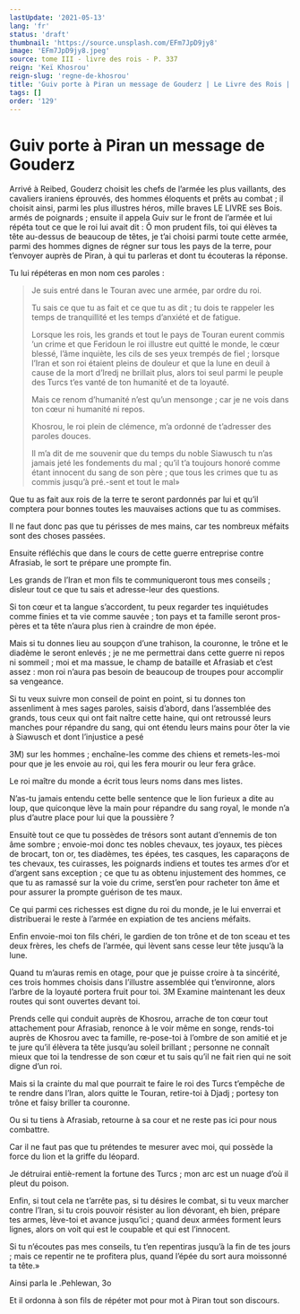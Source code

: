 ```yaml
---
lastUpdate: '2021-05-13'
lang: 'fr'
status: 'draft'
thumbnail: 'https://source.unsplash.com/EFm7JpD9jy8'
image: 'EFm7JpD9jy8.jpeg'
source: tome III - livre des rois - P. 337
reign: 'Keï Khosrou'
reign-slug: 'regne-de-khosrou'
title: 'Guiv porte à Piran un message de Gouderz | Le Livre des Rois | Shâhnâmeh'
tags: []
order: '129'
---
```


<!-- LTeX: language=fr -->

# Guiv porte à Piran un message de Gouderz

Arrivé à Reibed, Gouderz choisit les chefs de l’armée les plus vaillants, des cavaliers iraniens éprouvés, des hommes éloquents et prêts au combat ; il choisit ainsi, parmi les plus illustres héros, mille braves LE LIVRE ses Bois. armés de poignards ; ensuite il appela Guiv sur le front de l’armée et lui répéta tout ce que le roi lui avait dit : Ô mon prudent fils, toi qui élèves ta tête au-dessus de beaucoup de têtes, je t’ai choisi parmi toute cette armée, parmi des hommes dignes de régner sur tous les pays de la terre, pour t’envoyer auprès de Piran, à qui tu parleras et dont tu écouteras la réponse.

Tu lui répéteras en mon nom ces paroles :

> Je suis entré dans le Touran avec une armée, par ordre du roi.
>
> Tu sais ce que tu as fait et ce que tu as dit ; tu dois te rappeler les temps de tranquillité et les temps d’anxiété et de fatigue.
>
> Lorsque les rois, les grands et tout le pays de Touran eurent commis ’un crime et que Feridoun le roi illustre eut quitté le monde, le cœur blessé, l’âme inquiète, les cils de ses yeux trempés de fiel ; lorsque l’Iran et son roi étaient pleins de douleur et que la lune en deuil à cause de la mort d’Iredj ne brillait plus, alors toi seul parmi le peuple des Turcs t’es vanté de ton humanité et de ta loyauté.
>
> Mais ce renom d’humanité n’est qu’un mensonge ; car je ne vois dans ton cœur ni humanité ni repos.
>
> Khosrou, le roi plein de clémence, m’a ordonné de t’adresser des paroles douces.
>
> Il m’a dit de me souvenir que du temps du noble Siawusch tu n’as jamais jeté les fondements du mal ; qu’il t’a toujours honoré comme étant innocent du sang de son père ; que tous les crimes que tu as commis jusqu’à pré.-sent et tout le mal»

Que tu as fait aux rois de la terre te seront pardonnés par lui et qu’il comptera pour bonnes toutes les mauvaises actions que tu as commises.

Il ne faut donc pas que tu périsses de mes mains, car tes nombreux méfaits sont des choses passées.

Ensuite réfléchis que dans le cours de cette guerre entreprise contre Afrasiab, le sort te prépare une prompte fin.

Les grands de l’Iran et mon fils te communiqueront tous mes conseils ; disleur tout ce que tu sais et adresse-leur des questions.

Si ton cœur et ta langue s’accordent, tu peux regarder tes inquiétudes comme finies et ta vie comme sauvée ; ton pays et ta famille seront pros-pères et ta tête n’aura plus rien à craindre de mon épée.

Mais si tu donnes lieu au soupçon d’une trahison, la couronne, le trône et le diadème le seront enlevés ; je ne me permettrai dans cette guerre ni repos ni sommeil ; moi et ma massue, le champ de bataille et Afrasiab et c’est assez : mon roi n’aura pas besoin de beaucoup de troupes pour accomplir sa vengeance.

Si tu veux suivre mon conseil de point en point, si tu donnes ton assenliment à mes sages paroles, saisis d’abord, dans l’assemblée des grands, tous ceux qui ont fait naître cette haine, qui ont retroussé leurs manches pour répandre du sang, qui ont étendu leurs mains pour ôter la vie à Siawusch et dont l’injustice a pesé

3M) sur les hommes ; enchaîne-les comme des chiens et remets-les-moi pour que je les envoie au roi, qui les fera mourir ou leur fera grâce.

Le roi maître du monde a écrit tous leurs noms dans mes listes.

N’as-tu jamais entendu cette belle sentence que le lion furieux a dite au loup, que quiconque lève la main pour répandre du sang royal, le monde n’a plus d’autre place pour lui que la poussière ?

Ensuitè tout ce que tu possèdes de trésors sont autant d’ennemis de ton âme sombre ; envoie-moi donc tes nobles chevaux, tes joyaux, tes pièces de brocart, ton or, tes diadèmes, tes épées, tes casques, les caparaçons de tes chevaux, tes cuirasses, les poignards indiens et toutes tes armes d’or et d’argent sans exception ; ce que tu as obtenu injustement des hommes, ce que tu as ramassé sur la voie du crime, serst’en pour racheter ton âme et pour assurer la prompte guérison de tes maux.

Ce qui parmi ces richesses est digne du roi du monde, je le lui enverrai et distribuerai le reste à l’armée en expiation de tes anciens méfaits.

Enfin envoie-moi ton fils chéri, le gardien de ton trône et de ton sceau et tes deux frères, les chefs de l’armée, qui lèvent sans cesse leur tête jusqu’à la lune.

Quand tu m’auras remis en otage, pour que je puisse croire à ta sincérité, ces trois hommes choisis dans l’illustre assemblée qui t’environne, alors l’arbre de la loyauté portera fruit pour toi. 3M Examine maintenant les deux routes qui sont ouvertes devant toi.

Prends celle qui conduit auprès de Khosrou, arrache de ton cœur tout attachement pour Afrasiab, renonce à le voir même en songe, rends-toi auprès de Khosrou avec ta famille, re-pose-toi à l’ombre de son amitié et je te jure qu’il élèvera ta tête jusqu’au soleil brillant ; personne ne connaît mieux que toi la tendresse de son cœur et tu sais qu’il ne fait rien qui ne soit digne d’un roi.

Mais si la crainte du mal que pourrait te faire le roi des Turcs t’empêche de te rendre dans l’Iran, alors quitte le Touran, retire-toi à Djadj ; portesy ton trône et faisy briller ta couronne.

Ou si tu tiens à Afrasiab, retourne à sa cour et ne reste pas ici pour nous combattre.

Car il ne faut pas que tu prétendes te mesurer avec moi, qui possède la force du lion et la griffe du léopard.

Je détruirai entiè-rement la fortune des Turcs ; mon arc est un nuage d’où il pleut du poison.

Enfin, si tout cela ne t’arrête pas, si tu désires le combat, si tu veux marcher contre l’Iran, si tu crois pouvoir résister au lion dévorant, eh bien, prépare tes armes, lève-toi et avance jusqu’ici ; quand deux armées forment leurs lignes, alors on voit qui est le coupable et qui est l’innocent.

Si tu n’écoutes pas mes conseils, tu t’en repentiras jusqu’à la fin de tes jours ; mais ce repentir ne te profitera plus, quand l’épée du sort aura moissonné ta tête.»

Ainsi parla le .Pehlewan, 3o

Et il ordonna à son fils de répéter mot pour mot à Piran tout son discours.
